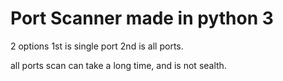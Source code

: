 # Port Scanner made in python 3

2 options 1st is single port 2nd is all ports.

all ports scan can take a long time, and is not sealth.



